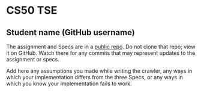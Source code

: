 # CS50 TSE
## Student name (GitHub username)

The assignment and Specs are in a [public repo](https://github.com/CS50DartmouthSP25/labs/tse).
Do not clone that repo; view it on GitHub.
Watch there for any commits that may represent updates to the assignment or specs.

Add here any assumptions you made while writing the crawler, any ways in which your implementation differs from the three Specs, or any ways in which you know your implementation fails to work.

